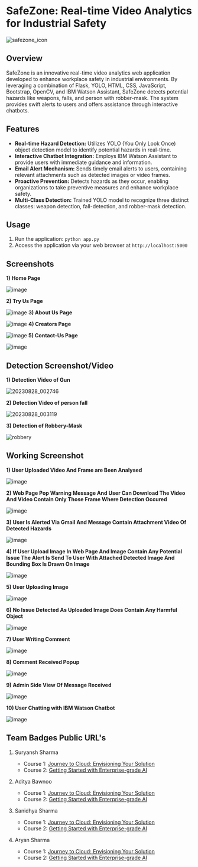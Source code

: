 # SafeZone: Real-time Video Analytics for Industrial Safety

![safezone_icon](https://github.com/smartinternz02/SBSPS-Challenge-10608-SafeZone-Real-time-Video-Analytics-for-Industrial-Safety/assets/76390896/bb399e5b-6310-4411-999c-47823b86fc0c)


## Overview

SafeZone is an innovative real-time video analytics web application developed to enhance workplace safety in industrial environments. By leveraging a combination of Flask, YOLO, HTML, CSS, JavaScript, Bootstrap, OpenCV, and IBM Watson Assistant, SafeZone detects potential hazards like weapons, falls, and person with robber-mask. The system provides swift alerts to users and offers assistance through interactive chatbots.

## Features

- **Real-time Hazard Detection:** Utilizes YOLO (You Only Look Once) object detection model to identify potential hazards in real-time.
- **Interactive Chatbot Integration:** Employs IBM Watson Assistant to provide users with immediate guidance and information.
- **Email Alert Mechanism:** Sends timely email alerts to users, containing relevant attachments such as detected images or video frames.
- **Proactive Prevention:** Detects hazards as they occur, enabling organizations to take preventive measures and enhance workplace safety.
- **Multi-Class Detection:** Trained YOLO model to recognize three distinct classes: weapon detection, fall-detection, and robber-mask detection.

## Usage

1. Run the application: `python app.py`
2. Access the application via your web browser at `http://localhost:5000`

## Screenshots
**1) Home Page**

![image](https://github.com/smartinternz02/SBSPS-Challenge-10608-SafeZone-Real-time-Video-Analytics-for-Industrial-Safety/assets/76390896/f32fd016-e436-4ba9-8777-3c44b9b1cc99)

**2) Try Us Page**

![image](https://github.com/smartinternz02/SBSPS-Challenge-10608-SafeZone-Real-time-Video-Analytics-for-Industrial-Safety/assets/76390896/2540b981-c13d-449c-a417-ebf1019d46ed)
**3) About Us Page**

![image](https://github.com/smartinternz02/SBSPS-Challenge-10608-SafeZone-Real-time-Video-Analytics-for-Industrial-Safety/assets/76390896/13c95fd4-ffaf-4792-9ad4-def6238920a4)
**4) Creators Page**

![image](https://github.com/smartinternz02/SBSPS-Challenge-10608-SafeZone-Real-time-Video-Analytics-for-Industrial-Safety/assets/76390896/0ab26ef5-caa2-41b7-916d-4c3df122594e)
**5) Contact-Us Page**

![image](https://github.com/smartinternz02/SBSPS-Challenge-10608-SafeZone-Real-time-Video-Analytics-for-Industrial-Safety/assets/76390896/5dee3201-7d55-4b20-a77c-277fe1e88a00)

## Detection Screenshot/Video

**1) Detection Video of Gun**

![20230828_002746](https://github.com/smartinternz02/SBSPS-Challenge-10608-SafeZone-Real-time-Video-Analytics-for-Industrial-Safety/assets/76390896/dbb9cd02-a719-483a-b7ea-4eb1cd6ef465)

**2) Detection Video of person fall**

![20230828_003119](https://github.com/smartinternz02/SBSPS-Challenge-10608-SafeZone-Real-time-Video-Analytics-for-Industrial-Safety/assets/76390896/eceba4f6-3446-4be3-bc04-1e15d7ddf957)

**3) Detection of Robbery-Mask**

![robbery](https://github.com/smartinternz02/SBSPS-Challenge-10608-SafeZone-Real-time-Video-Analytics-for-Industrial-Safety/assets/76390896/bb159bd0-0098-428a-90b0-5a088d51a15a)

## Working Screenshot

**1) User Uploaded Video And Frame are Been Analysed**

![image](https://github.com/smartinternz02/SBSPS-Challenge-10608-SafeZone-Real-time-Video-Analytics-for-Industrial-Safety/assets/76390896/85fbd27d-1770-47ee-b2bd-eab195ca64e2)

**2) Web Page Pop Warning Message And User Can Download The Video And Video Contain Only Those Frame Where Detection Occured**

![image](https://github.com/smartinternz02/SBSPS-Challenge-10608-SafeZone-Real-time-Video-Analytics-for-Industrial-Safety/assets/76390896/90c556b4-a10d-49ba-aba9-e3a16b2f5b9e)

**3) User Is Alerted Via Gmail And Message Contain Attachment Video Of Detected Hazards**

![image](https://github.com/smartinternz02/SBSPS-Challenge-10608-SafeZone-Real-time-Video-Analytics-for-Industrial-Safety/assets/76390896/586308df-af6b-4a0a-9d24-8e69e72211b5)

**4) If User Upload Image In Web Page And Image Contain Any Potential Issue The Alert Is Send To User With Attached Detected Image And Bounding Box Is Drawn On Image**

![image](https://github.com/smartinternz02/SBSPS-Challenge-10608-SafeZone-Real-time-Video-Analytics-for-Industrial-Safety/assets/76390896/47d55161-8e6b-4e6d-a0eb-fcf72b67fd6b)

**5) User Uploading Image**

![image](https://github.com/smartinternz02/SBSPS-Challenge-10608-SafeZone-Real-time-Video-Analytics-for-Industrial-Safety/assets/76390896/0d299804-6525-472c-8357-26b46e540956)

**6) No Issue Detected As Uploaded Image Does Contain Any Harmful Object**

![image](https://github.com/smartinternz02/SBSPS-Challenge-10608-SafeZone-Real-time-Video-Analytics-for-Industrial-Safety/assets/76390896/1cc0e0a3-ed3e-4001-aa0a-00c9a7c4cbba)

**7) User Writing Comment**

![image](https://github.com/smartinternz02/SBSPS-Challenge-10608-SafeZone-Real-time-Video-Analytics-for-Industrial-Safety/assets/76390896/4035683d-6ac7-462f-a642-bacfd32ce142) 

**8) Comment Received Popup**

![image](https://github.com/smartinternz02/SBSPS-Challenge-10608-SafeZone-Real-time-Video-Analytics-for-Industrial-Safety/assets/76390896/8c75a8d9-c29f-4b4c-84e2-a33a71ab32a1)

**9) Admin Side View Of Message Received**

![image](https://github.com/smartinternz02/SBSPS-Challenge-10608-SafeZone-Real-time-Video-Analytics-for-Industrial-Safety/assets/76390896/35a32916-936a-41e2-9124-5bfa657a3120)

**10) User Chatting with IBM Watson Chatbot**

![image](https://github.com/smartinternz02/SBSPS-Challenge-10608-SafeZone-Real-time-Video-Analytics-for-Industrial-Safety/assets/76390896/81411385-72f7-494d-ade6-243184f5dc82)

## Team Badges Public URL's

1) Suryansh Sharma
   - Course 1: [Journey to Cloud: Envisioning Your Solution](https://www.credly.com/badges/091a5170-2e31-499c-9e44-d8eaa8f4da09/public_url)
   - Course 2: [Getting Started with Enterprise-grade AI](https://www.credly.com/badges/a09f302a-eefb-4bad-91ef-2fce73ad0bf7/public_url)

2) Aditya Bawnoo
   - Course 1: [Journey to Cloud: Envisioning Your Solution](https://www.credly.com/badges/d8a9c19d-75fc-4b9e-9a93-4674c9a3a79c/public_url)
   - Course 2: [Getting Started with Enterprise-grade AI](https://www.credly.com/badges/9550b76c-476e-4953-80e2-d4d9728576b1/public_url)

3) Sanidhya Sharma
   - Course 1: [Journey to Cloud: Envisioning Your Solution](https://www.credly.com/badges/4a09ba7a-d569-45f2-83f9-839d503df0b3/public_url)
   - Course 2: [Getting Started with Enterprise-grade AI](https://www.credly.com/badges/4df2d1a7-df81-4976-960f-5f2d8bbb715d/public_url)

4) Aryan Sharma
   - Course 1: [Journey to Cloud: Envisioning Your Solution](https://www.credly.com/badges/981cd3c6-02d4-4a2b-a13b-b2e83a42f7f3/public_url)
   - Course 2: [Getting Started with Enterprise-grade AI](https://www.credly.com/badges/5c17f750-2520-4378-9a3a-0ed01d8edda5/public_url)


